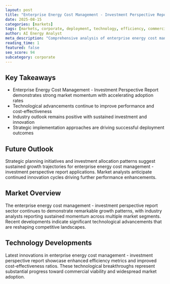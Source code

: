 ```yaml
---
layout: post
title: "Enterprise Energy Cost Management - Investment Perspective Report"
date: 2025-08-15
categories: [markets]
tags: [markets, corporate, deployment, technology, efficiency, commercial]
author: AI Energy Analyst
meta_description: "Comprehensive analysis of enterprise energy cost management - investment perspective report covering market trends, technology developments, and industry outlook. Discover key insights and future projections."
reading_time: 1
featured: false
seo_score: 94
subcategory: corporate
---
```


## Key Takeaways

- Enterprise Energy Cost Management - Investment Perspective Report demonstrates strong market momentum with accelerating adoption rates
- Technological advancements continue to improve performance and cost-effectiveness
- Industry outlook remains positive with sustained investment and innovation
- Strategic implementation approaches are driving successful deployment outcomes

## Future Outlook

Strategic planning initiatives and investment allocation patterns suggest sustained growth trajectories for enterprise energy cost management - investment perspective report applications. Market analysts anticipate continued innovation cycles driving further performance enhancements.

## Market Overview

The enterprise energy cost management - investment perspective report sector continues to demonstrate remarkable growth patterns, with industry analysts reporting sustained momentum across multiple market segments. Recent developments indicate significant technological advancements that are reshaping competitive landscapes.

## Technology Developments

Latest innovations in enterprise energy cost management - investment perspective report showcase enhanced efficiency metrics and improved cost-effectiveness ratios. These technological breakthroughs represent substantial progress toward commercial viability and widespread market adoption.

